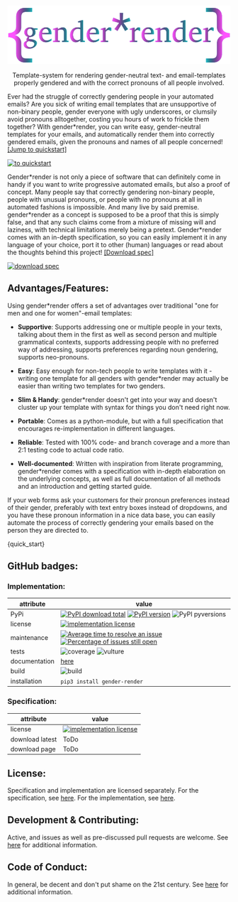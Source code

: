 <p align="center"><!--<a href="https://github.com/phseiff"><img src="https://phseiff.com/images/brought-to-you-by-phseiff.svg" alt="brought to you by phseiff:"></a>-->
<img src="docs/images/title.svg" alt="{{gender*render}}"></p>

<p align="center" color="violet">Template-system for rendering gender-neutral text- and email-templates properly gendered and with the correct pronouns of all people involved.</p>

Ever had the struggle of correctly gendering people in your automated emails? Are you sick of writing email templates that are unsupportive of non-binary people, gender everyone with ugly underscores, or clumsily avoid pronouns alltogether, costing you hours of work to frickle them together? With gender\*render, you can write easy, gender-neutral templates for your emails, and automatically render them into correctly gendered emails, given the pronouns and names of all people concerned! [[Jump to quickstart]](#quick-start-)

[![to quickstart](docs/images/idea-illustration.svg)](#example-usages)

Gender\*render is not only a piece of software that can definitely come in handy if you want to write progressive automated emails, but also a proof of concept. Many people say that correctly gendering non-binary people, people with unusual pronouns, or people with no pronouns at all in automated fashions is impossible. And many live by said premise. gender\*render as a concept is supposed to be a proof that this is simply false, and that any such claims come from a mixture of missing will and laziness, with technical limitations merely being a pretext. Gender\*render comes with an in-depth specification, so you can easily implement it in any language of your choice, port it to other (human) languages or read about the thoughts behind this project! [[Download spec]](https://github.com/phseiff/gender-render/raw/main/docs/spec.pdf)

[![download spec](docs/images/download-spec.svg)](https://phseiff.com/gender-render/spec.pdf)

## Advantages/Features:

Using gender\*render offers a set of advantages over traditional "one for men and one for women"-email templates:

* **Supportive**: Supports addressing one or multiple people in your texts, talking about them in the first as well as second person and multiple grammatical contexts, supports addressing people with no preferred way of addressing, supports preferences regarding noun gendering, supports neo-pronouns.

* **Easy**: Easy enough for non-tech people to write templates with it - writing one template for all genders with gender*render may actually be easier than writing two templates for two genders.

* **Slim & Handy**: gender*render doesn't get into your way and doesn't cluster up your template with syntax for things you don't need right now.

* **Portable**: Comes as a python-module, but with a full specification that encourages re-implementation in different languages.

* **Reliable**: Tested with 100% code- and branch coverage and a more than 2:1 testing code to actual code ratio.

* **Well-documented**: Written with inspiration from literate programming, gender*render comes with a specification with in-depth elaboration on the underlying concepts, as well as full documentation of all methods and an introduction and getting started guide.

If your web forms ask your customers for their pronoun preferences instead of their gender, preferably with text entry boxes instead of dropdowns, and you have these pronoun information in a nice data base, you can easily automate the process of correctly gendering your emails based on the person they are directed to.

{quick_start}

## GitHub badges:

### Implementation:

attribute    | value
-------------|-----------------------------
PyPi | [![PyPI download total](https://img.shields.io/pypi/dm/gender-render.svg)](https://pypi.python.org/pypi/gh-md-to-html/) [![PyPI version](https://img.shields.io/pypi/v/gender-render.svg)](https://pypi.python.org/pypi/gh-md-to-html/) ![PyPI pyversions](https://img.shields.io/pypi/pyversions/gender-render.svg)
license | [![implementation license](https://img.shields.io/badge/license-MIT-lightgreen)](https://github.com/phseiff/gender-render/blob/master/LICENSE-implementation.txt)
maintenance | [![Average time to resolve an issue](http://isitmaintained.com/badge/resolution/phseiff/gender-render.svg)](http://isitmaintained.com/project/phseiff/gender-render) [![Percentage of issues still open](http://isitmaintained.com/badge/open/phseiff/gender-render.svg)](http://isitmaintained.com/project/phseiff/gender-render)
tests | ![coverage](https://img.shields.io/badge/coverage-100%25-brightgreen) ![vulture](https://img.shields.io/badge/vulture-100%25-brightgreen)
documentation | [here](https://phseiff.com/gender-render/docs/code-doc/gender_render/)
build | ![build](https://github.com/phseiff/gender-render/workflows/Build/badge.svg)
installation | `pip3 install gender-render`

### Specification:

attribute    | value
-------------|-----------------------------
license | [![implementation license](https://img.shields.io/badge/license-ToDo-lightgreen)](https://github.com/phseiff/gender-render/blob/master/LICENSE-specification.txt)
download latest | ToDo
download page | ToDo


## License:

Specification and implementation are licensed separately.
For the specification, see [here](LICENSE-specification.txt).
For the implementation, see [here](LICENSE-implementation.txt).

## Development & Contributing:

Active, and issues as well as pre-discussed pull requests are welcome.
See [here](CONTRIBUTING.md) for additional information.

## Code of Conduct:

In general, be decent and don't put shame on the 21st century.
See [here](CODE-OF-CONDUCT.md) for additional information.
